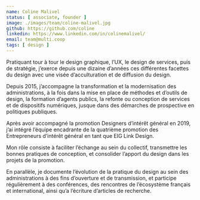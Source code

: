 ```yaml
---
name: Coline Malivel
status: [ associate, founder ]
image: ./images/team/coline-malivel.jpg
github: https://github.com/coline
linkedin: https://www.linkedin.com/in/colinemalivel/
email: team@multi.coop
tags: [ design ]
---
```


<p class="resume">
  Pratiquant tour à tour le design graphique, l’UX, le design de services, puis de stratégie, j’exerce depuis une dizaine d’années ces différentes facettes du design avec une visée d’acculturation et de diffusion du design. 
</p>

Depuis 2015, j’accompagne la transformation et la modernisation des administrations, à la fois dans la mise en place de méthodes et d’outils de design, la formation d’agents publics, la refonte ou conception de services et de dispositifs numériques, jusque dans des démarches de prospective en politiques publiques. 

Après avoir accompagné la promotion Designers d’intérêt général en 2019, j’ai intégré l’équipe encadrante de la quatrième promotion des Entrepreneurs d’intérêt général en tant que EIG Link Design. 

Mon rôle consiste à faciliter l’échange au sein du collectif, transmettre les bonnes pratiques de conception, et consolider l’apport du design dans les projets de la promotion. 

En parallèle, je documente l’évolution de la pratique du design au sein des administrations à des fins d’ouverture et de transmission, et participe régulièrement à des conférences, des rencontres de l’écosystème français et international, ainsi qu’a l’écriture d’articles de recherche.


